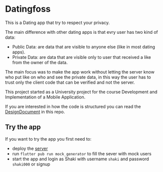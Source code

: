 # Datingfoss

This is a Dating app that try to respect your privacy.

The main difference with other dating apps is that evry user has two kind of data:
- Public Data: are data that are visible to anyone else (like in most dating apps).
- Private Data: are data that are visible only to user that received a like from the owner of the data.

The main focus was to make the app work without letting the server know who put like on who and see the private data, in this way the user has to trust only the client code that can be verified and not the server.

This project started as a University project for the course Development and Implementation of a Mobile Application.

If you are interested in how the code is structured you can read the [DesignDocument](/design_document/DD.pdf) in this repo.


## Try the app

If you want to try the app you first need to:
- deploy the [server](https://github.com/fedeAlterio/DatingFoss.Server)
- run `flutter pub run mock_generator` to fill the sever with mock users
- start the app and login as Shaki with username `shaki` and password `shaki000` or signup